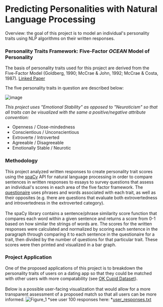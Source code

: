 # Predicting Personalities with Natural Language Processing

Overview: the goal of this project is to model an individual's personality traits using NLP algorithms on their written responses.

### Personality Traits Framework: Five-Factor *OCEAN* Model of Personality

The basis of personality traits used for this project are derived from the Five-Factor Model (Goldberg, 1990; McCrae & John, 1992; McCrae & Costa, 1987).
[Linked Paper](https://openpress.usask.ca/introductiontopsychology/chapter/personality-traits/#:~:text=The%20most%20widely%20used%20system,Extraversion%2C%20Agreeableness%2C%20and%20Neuroticism)

The five personality traits in question are described below:

![image](https://user-images.githubusercontent.com/28024140/222189312-4aa9e6bb-72fa-4330-ba88-b026df7a56f4.png)

*This project uses "Emotional Stability" as opposed to "Neuroticism" so that all traits can be visualized with the same a positive/negative attribute convention:* 
- Openness / Close-mindedness
- Conscientious / Unconscientious
- Extroverte / Introverted
- Agreeable / Disagreeable
- Emotionally Stable / Neurotic

### Methodology

This project analyzed written responses to create personality trait scores using the [spaCy](https://spacy.io/) API for natural language processing in order to compare sentences in written responses to essays to survey questions that assess an individual's scores in each area of the five factor framework. The [questionaire](https://www.kaggle.com/datasets/tunguz/big-five-personality-test) uses phrases and words associated with each trait, as well as their opposites (e.g. there are questions that evaluate both extrovertedness and introvertedness in the extroverted category). 
<br />
<br />
The spaCy library contains a sentence/phrase similarity score function that compares each word within a given sentence and returns a score from 0-1 based on how similar the strings of words are. The scores for the written responses were calculated and normalized by scoring each sentence in the paragraph through comparing it to each sentence in the questionaire for a trait, then divided by the number of questions for that particular trait. These scores were then printed and visualized in a bar graph.

### Project Application

One of the proposed applications of this project is to breakdown the personality traits of users on a dating app so that they could be matched with other users with more compatability (see [OK Cupid Dataset](https://www.kaggle.com/datasets/andrewmvd/okcupid-profiles)). 
<br />
<br />
Below is a possible user-facing visualization that would allow for a more transparent assessment of a proposed match so that all users can be more informed.
![Figure_1](https://user-images.githubusercontent.com/28024140/226335205-0ddd2654-cc98-4951-929d-29be9ca2fb63.png)
*see user 100 responses here: *[user_responses.txt](https://github.com/eshurs/predicting_personalities/files/11017856/user_responses.txt)
